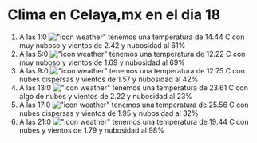 # Clima en Celaya,mx en el dia 18

1. A las 1:0 !["icon weather"](http://openweathermap.org/img/w/04n.png) tenemos una temperatura de 14.44 C con muy nuboso y  vientos de 2.42 y nubosidad al 61%
1. A las 5:0 !["icon weather"](http://openweathermap.org/img/w/04n.png) tenemos una temperatura de 12.22 C con muy nuboso y  vientos de 1.69 y nubosidad al 69%
1. A las 9:0 !["icon weather"](http://openweathermap.org/img/w/03d.png) tenemos una temperatura de 12.75 C con nubes dispersas y  vientos de 1.57 y nubosidad al 42%
1. A las 13:0 !["icon weather"](http://openweathermap.org/img/w/02d.png) tenemos una temperatura de 23.61 C con algo de nubes y  vientos de 2.22 y nubosidad al 23%
1. A las 17:0 !["icon weather"](http://openweathermap.org/img/w/03d.png) tenemos una temperatura de 25.56 C con nubes dispersas y  vientos de 1.95 y nubosidad al 32%
1. A las 21:0 !["icon weather"](http://openweathermap.org/img/w/04n.png) tenemos una temperatura de 19.44 C con nubes y  vientos de 1.79 y nubosidad al 98%
